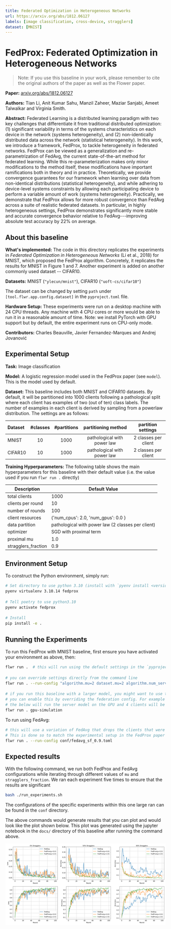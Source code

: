 ```yaml
---
title: Federated Optimization in Heterogeneous Networks
url: https://arxiv.org/abs/1812.06127
labels: [image classification, cross-device, stragglers]
dataset: [MNIST]
---
```

# FedProx: Federated Optimization in Heterogeneous Networks

> Note: If you use this baseline in your work, please remember to cite the original authors of the paper as well as the Flower paper.

**Paper:** [arxiv.org/abs/1812.06127](https://arxiv.org/abs/1812.06127)

**Authors:** Tian Li, Anit Kumar Sahu, Manzil Zaheer, Maziar Sanjabi, Ameet Talwalkar and Virginia Smith.

**Abstract:** Federated Learning is a distributed learning paradigm with two key challenges that differentiate it from traditional distributed optimization: (1) significant variability in terms of the systems characteristics on each device in the network (systems heterogeneity), and (2) non-identically distributed data across the network (statistical heterogeneity). In this work, we introduce a framework, FedProx, to tackle heterogeneity in federated networks. FedProx can be viewed as a generalization and re-parametrization of FedAvg, the current state-of-the-art method for federated learning. While this re-parameterization makes only minor modifications to the method itself, these modifications have important ramifications both in theory and in practice. Theoretically, we provide convergence guarantees for our framework when learning over data from non-identical distributions (statistical heterogeneity), and while adhering to device-level systems constraints by allowing each participating device to perform a variable amount of work (systems heterogeneity). Practically, we demonstrate that FedProx allows for more robust convergence than FedAvg across a suite of realistic federated datasets. In particular, in highly heterogeneous settings, FedProx demonstrates significantly more stable and accurate convergence behavior relative to FedAvg---improving absolute test accuracy by 22% on average.

## About this baseline

**What's implemented:** The code in this directory replicates the experiments in *Federated Optimization in Heterogeneous Networks* (Li et al., 2018) for MNIST, which proposed the FedProx algorithm. Concretely, it replicates the results for MNIST in Figure 1 and 7. Another experiment is added on another commonly used dataset -- CIFAR10.

**Datasets:** MNIST (`"ylecun/mnist"`), CIFAR10 (`"uoft-cs/cifar10"`)

The dataset can be changed by setting `path` under `[tool.flwr.app.config.dataset]` in the `pyproject.toml` file.

**Hardware Setup:** These experiments were run on a desktop machine with 24 CPU threads. Any machine with 4 CPU cores or more would be able to run it in a reasonable amount of time. Note: we install PyTorch with GPU support but by default, the entire experiment runs on CPU-only mode.

**Contributors:** Charles Beauville, Javier Fernandez-Marques and Andrej Jovanović

## Experimental Setup

**Task:** Image classification

**Model:** A logistic regression model used in the FedProx paper (see `model`). This is the model used by default.

**Dataset:** This baseline includes both MNIST and CIFAR10 datasets. By default, it will be partitioned into 1000 clients following a pathological split where each client has examples of two (out of ten) class labels. The number of examples in each client is derived by sampling from a powerlaw distribution. The settings are as follows:

| Dataset | #classes | #partitions |     partitioning method     |  partition settings  |
| :------ | :------: | :---------: | :-------------------------: | :------------------: |
| MNIST   |    10    |    1000    | pathological with power law | 2 classes per client |
| CIFAR10 |    10    |    1000    | pathological with power law | 2 classes per client |

**Training Hyperparameters:**
The following table shows the main hyperparameters for this baseline with their default value (i.e. the value used if you run `flwr run .` directly)

| Description         | Default Value                                      |
| ------------------- | -------------------------------------------------- |
| total clients       | 1000                                               |
| clients per round   | 10                                                 |
| number of rounds    | 100                                                |
| client resources    | {'num_cpus': 2.0, 'num_gpus': 0.0 }                |
| data partition      | pathological with power law (2 classes per client) |
| optimizer           | SGD with proximal term                             |
| proximal mu         | 1.0                                                |
| stragglers_fraction | 0.9                                                |

## Environment Setup

To construct the Python environment, simply run:

```bash
# Set directory to use python 3.10 (install with `pyenv install <version>` if you don't have it)
pyenv virtualenv 3.10.14 fedprox

# Tell poetry to use python3.10
pyenv activate fedprox

# Install
pip install -e .
```

## Running the Experiments

To run this FedProx with MNIST baseline, first ensure you have activated your environment as above, then:

```bash
flwr run .  # this will run using the default settings in the `pyproject.toml`

# you can override settings directly from the command line
flwr run . --run-config "algorithm.mu=2 dataset.mu=2 algorithm.num_server_rounds=200" # will set proximal mu to 2 and the number of rounds to 200

# if you run this baseline with a larger model, you might want to use the GPU (not used by default).
# you can enable this by overriding the federation config. For example
# the below will run the server model on the GPU and 4 clients will be allowed to run concurrently on a GPU (assuming you also meet the CPU criteria for clients)
flwr run . gpu-simulation
```

To run using FedAvg:

```bash
# this will use a variation of FedAvg that drops the clients that were flagged as stragglers
# This is done so to match the experimental setup in the FedProx paper
flwr run . --run-config conf/fedavg_sf_0.9.toml 
```

## Expected results

With the following command, we run both FedProx and FedAvg configurations while iterating through different values of `mu` and `stragglers_fraction`. We ran each experiment five times to ensure that the results are significant

```bash
bash ./run_experiments.sh
```

The configurations of the specific experiments within this one large ran can be found in the `conf` directory.

The above commands would generate results that you can plot and would look like the plot shown below. This plot was generated using the jupyter notebook in the `docs/` directory of this baseline after running the command above.

![](_static/FedProx_mnist.png)
